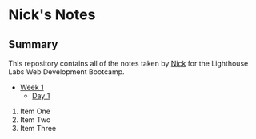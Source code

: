 # Nick's Notes

## Summary

This repository contains all of the notes taken by [Nick](https://github.com/NicolaMGH) for the Lighthouse Labs Web Development Bootcamp.

* [Week 1](/Week_1/)
  * [Day 1](/Week_1/Day_1/)

1. Item One 
2. Item Two
3. Item Three
